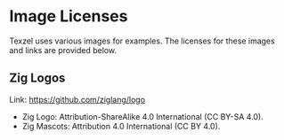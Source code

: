 # Image Licenses
Texzel uses various images for examples. The licenses for these images and links are provided below.

## Zig Logos
Link: https://github.com/ziglang/logo
* Zig Logo: Attribution-ShareAlike 4.0 International (CC BY-SA 4.0).
* Zig Mascots: Attribution 4.0 International (CC BY 4.0).
